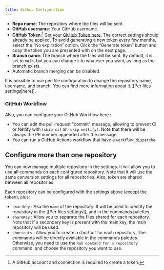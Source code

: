 ```yaml
---
title: Github Configuration
---
```

- **Repo name**: The repository where the files will be sent.
- **GitHub username**: Your GitHub username.
- **GitHub Token**:[^1] Get your [GitHub Token here](https://github.com/settings/tokens/new?scopes=repo). The correct settings should already be applied. To avoid generating a new token every few months, select the “No expiration” option. Click the “Generate token” button and copy the token you are presented with on the next page.
- **Branch name**: The branch where the files will be sent. By default, it is set to `main`, but you can change it to whatever you want, as long as the branch exists.
- Automatic branch merging can be disabled.

It is possible to use per-file configuration to change the repository name, username, and branch. You can find more information about it [[Per files settings|here]].

### GitHub Workflow

Also, you can configure your GitHub Workflow here : 
- You can edit the pull-request "commit" message, allowing to prevent CI or Netlify with `[skip ci]` or `[skip netlify]`. Note that there will be always the PR number appended after the message.
- You can run a GitHub Actions workflow that have a `workflow_dispatche`.

[^1]: A GitHub account and connection is required to create a token.

## Configure more than one repository

You can now manage multiple repository in the settings. It will allow you to use **all** commands on each configured repository. Note that it will use the same conversion settings for all repositories.
Also, token are shared between all repositories.

Each repository can be configured with the settings above (except the token), plus:
- `smartKey` : Aka the `name` of the repository. It will be used to identify the repository in the [[Per files settings]], and in the commands palettes.
- `shareKey` : Allow you to separate the files shared for each repository. Note that if a secondary key is present with the main key, the main repository will be used.
- `shortcuts` : Allow you to create a shortcut for each repository. The commands will be directly available in the commands palettes. Otherwise, you need to use the `Run command for a repository` command, and choose the repository you want to use.
